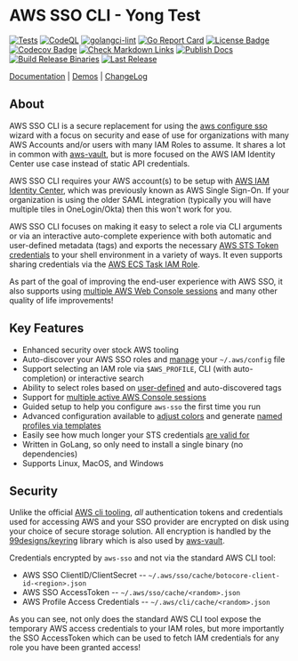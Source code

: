 # AWS SSO CLI - Yong Test

[![Tests](https://github.com/synfinatic/aws-sso-cli/actions/workflows/tests.yml/badge.svg)](https://github.com/synfinatic/aws-sso-cli/actions/workflows/tests.yml)
[![CodeQL](https://github.com/synfinatic/aws-sso-cli/actions/workflows/codeql-analysis.yml/badge.svg)](https://github.com/synfinatic/aws-sso-cli/actions/workflows/codeql-analysis.yml)
[![golangci-lint](https://github.com/synfinatic/aws-sso-cli/actions/workflows/golangci-lint.yaml/badge.svg)](https://github.com/synfinatic/aws-sso-cli/actions/workflows/golangci-lint.yaml)
[![Go Report Card](https://goreportcard.com/badge/github.com/synfinatic/aws-sso-cli)](https://goreportcard.com/report/github.com/synfinatic/aws-sso-cli)
[![License Badge](https://img.shields.io/badge/license-GPLv3-blue.svg)](https://raw.githubusercontent.com/synfinatic/aws-sso-cli/main/LICENSE.md)
[![Codecov Badge](https://codecov.io/gh/synfinatic/aws-sso-cli/branch/main/graph/badge.svg?token=F8454GS4HS)](https://codecov.io/gh/synfinatic/aws-sso-cli)
[![Check Markdown Links](https://github.com/synfinatic/aws-sso-cli/actions/workflows/md-links-check.yml/badge.svg)](https://github.com/synfinatic/aws-sso-cli/actions/workflows/md-links-check.yml)
[![Publish Docs](https://github.com/synfinatic/aws-sso-cli/actions/workflows/update-mkdocs.yaml/badge.svg)](https://github.com/synfinatic/aws-sso-cli/actions/workflows/update-mkdocs.yaml)
[![Build Release Binaries](https://github.com/synfinatic/aws-sso-cli/actions/workflows/build-release.yml/badge.svg)](https://github.com/synfinatic/aws-sso-cli/actions/workflows/build-release.yml)
[![Last Release](https://img.shields.io/github/v/release/synfinatic/aws-sso-cli)](https://github.com/synfinatic/aws-sso-cli/releases/)


[Documentation](https://synfinatic.github.io/aws-sso-cli/) | 
[Demos](https://synfinatic.github.io/aws-sso-cli/demos/) |
[ChangeLog](CHANGELOG.md)

## About

AWS SSO CLI is a secure replacement for using the [aws configure sso](
https://docs.aws.amazon.com/cli/latest/userguide/cli-configure-sso.html)
wizard with a focus on security and ease of use for organizations with
many AWS Accounts and/or users with many IAM Roles to assume. It shares
a lot in common with [aws-vault](https://github.com/99designs/aws-vault),
but is more focused on the AWS IAM Identity Center use case instead 
of static API credentials.

AWS SSO CLI requires your AWS account(s) to be setup with [AWS IAM Identity Center](
https://aws.amazon.com/iam/identity-center/), which was previously known as AWS Single Sign-On.
If your organization is using the older SAML integration (typically you will 
have multiple tiles in OneLogin/Okta) then this won't work for you.

AWS SSO CLI focuses on making it easy to select a role via CLI arguments or
via an interactive auto-complete experience with both automatic and user-defined
metadata (tags) and exports the necessary [AWS STS Token credentials](
https://docs.aws.amazon.com/IAM/latest/UserGuide/id_credentials_temp_use-resources.html#using-temp-creds-sdk-cli)
to your shell environment in a variety of ways.  It even supports sharing
credentials via the [AWS ECS Task IAM Role](https://synfinatic.github.io/aws-sso-cli/ecs-server/).

As part of the goal of improving the end-user experience with AWS SSO, it also
supports using [multiple AWS Web Console sessions](https://synfinatic.github.io/aws-sso-cli/quickstart/#aws-console-access)
and many other quality of life improvements!

## Key Features

 * Enhanced security over stock AWS tooling
 * Auto-discover your AWS SSO roles and [manage](https://synfinatic.github.io/aws-sso-cli/commands/#config)
     your `~/.aws/config` file
 * Support selecting an IAM role via `$AWS_PROFILE`, CLI (with auto-completion)
    or interactive search
 * Ability to select roles based on [user-defined](https://synfinatic.github.io/aws-sso-cli/config/#tags)
    and auto-discovered tags
 * Support for [multiple active AWS Console sessions](https://synfinatic.github.io/aws-sso-cli/quickstart/#aws-console-access)
 * Guided setup to help you configure `aws-sso` the first time you run
 * Advanced configuration available to [adjust colors](https://synfinatic.github.io/aws-sso-cli/config/#PromptColors)
    and generate [named profiles via templates](https://synfinatic.github.io/aws-sso-cli/config/#ProfileFormat)
 * Easily see how much longer your STS credentials [are valid for](https://synfinatic.github.io/aws-sso-cli/commands/#time)
 * Written in GoLang, so only need to install a single binary (no dependencies)
 * Supports Linux, MacOS, and Windows

## Security

Unlike the official [AWS cli tooling](https://aws.amazon.com/cli/), _all_
authentication tokens and credentials used for accessing AWS and your SSO
provider are encrypted on disk using your choice of secure storage solution.
All encryption is handled by the [99designs/keyring](https://github.com/99designs/keyring)
library which is also used by [aws-vault](https://github.com/99designs/aws-vault).

Credentials encrypted by `aws-sso` and not via the standard AWS CLI tool:

 * AWS SSO ClientID/ClientSecret -- `~/.aws/sso/cache/botocore-client-id-<region>.json`
 * AWS SSO AccessToken -- `~/.aws/sso/cache/<random>.json`
 * AWS Profile Access Credentials -- `~/.aws/cli/cache/<random>.json`

As you can see, not only does the standard AWS CLI tool expose the temporary
AWS access credentials to your IAM roles, but more importantly the SSO
AccessToken which can be used to fetch IAM credentials for any role you have
been granted access!
